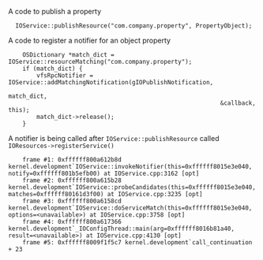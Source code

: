 
A code to publish a property

```
  IOService::publishResource("com.company.property", PropertyObject);
```


A code to register a notifier for an object property

```
    OSDictionary *match_dict = IOService::resourceMatching("com.company.property");
    if (match_dict) {
        vfsRpcNotifier = IOService::addMatchingNotification(gIOPublishNotification,
                                                            match_dict,
                                                            &callback, this);
        match_dict->release();
    }
```

A notifier is being called after ```IOService::publishResource``` called ```IOResources->registerService()```

```
    frame #1: 0xffffff800a612b8d kernel.development`IOService::invokeNotifier(this=0xffffff8015e3e040, notify=0xffffff801b5efb00) at IOService.cpp:3162 [opt]
    frame #2: 0xffffff800a615b28 kernel.development`IOService::probeCandidates(this=0xffffff8015e3e040, matches=0xffffff80161d3f00) at IOService.cpp:3235 [opt]
    frame #3: 0xffffff800a6158cd kernel.development`IOService::doServiceMatch(this=0xffffff8015e3e040, options=<unavailable>) at IOService.cpp:3758 [opt]
    frame #4: 0xffffff800a617366 kernel.development`_IOConfigThread::main(arg=0xffffff8016b81a40, result=<unavailable>) at IOService.cpp:4130 [opt]
    frame #5: 0xffffff8009f1f5c7 kernel.development`call_continuation + 23
```
